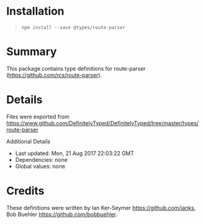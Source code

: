 # Installation
> `npm install --save @types/route-parser`

# Summary
This package contains type definitions for route-parser (https://github.com/rcs/route-parser).

# Details
Files were exported from https://www.github.com/DefinitelyTyped/DefinitelyTyped/tree/master/types/route-parser

Additional Details
 * Last updated: Mon, 21 Aug 2017 22:03:22 GMT
 * Dependencies: none
 * Global values: none

# Credits
These definitions were written by Ian Ker-Seymer <https://github.com/ianks>, Bob Buehler <https://github.com/bobbuehler>.
